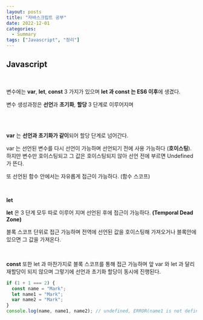 ```yaml
---
layout: posts
title: "자바스크립트 공부"
date: 2022-12-01
categories:
  - Summary
tags: ["Javascript", "정리"]
---
```


## Javascript

<br>

변수에는 **var**, **let**, **const** 3 가지가 있으며 **let 과 const 는 ES6 이후**에 생겼다.

변수 생성과정은 **선언**과 **초기화**, **할당** 3 단계로 이루어지며

<br>

<br>

**var** 는 **선언과 초기화가 같이**되어 할당 단계로 넘어간다.

var 는 선언된 변수를 다시 선언이 가능하며 선언되기 전에 사용 가능하다 (**호이스팅**).
하지만 변수만 호이스팅되고 그 값은 호이스팅되지 않아 선언 전에 부르면 Undefined 가 뜬다.

또 선언된 함수 안에서는 자유롭게 접근이 가능하다. (함수 스코프)

<br>

**let**

**let** 은 3 단계 모두 따로 이루어 지며 선언된 후에 접근이 가능하다. **(Temporal Dead Zone)**

블록 스코프 단위로 접근 가능하며 전역에 선언된 값을 호이스팅해 가져오거나 블록안에 있으면 그 값을 가져온다.

<br>

**const** 또한 let 과 마찬가지로 블록 스코프를 통해 접근 가능하며 앞 var 와 let 과 달리
재할당이 되지 않으며 그렇기에 선언과 초기화 할당이 동시에 진행된다.

```javascript
if (1 + 1 === 2) {
  const name = "Mark";
  let name1 = "Mark";
  var name2 = "Mark";
}
console.log(name, name1, name2); // undefined, ERROR(name1 is not defined), Mark
```
